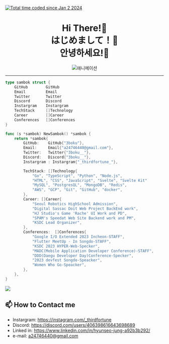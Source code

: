 <a href="https://wakatime.com/@018cc8f5-2dde-4e5c-b91c-53407ae38aa2"><img src="https://wakatime.com/badge/user/018cc8f5-2dde-4e5c-b91c-53407ae38aa2.svg" alt="Total time coded since Jan 2 2024" /></a>
<div style="text-align:center">
<h1>Hi There!👋<br> はじめまして！👋<br> 안녕하세요!👋</h1>

![애니메이션](https://media.tenor.com/TCMWkxIkF9IAAAAC/dancing-gopher.gif)

</div>

---

```go
type sambok struct {
	GitHub        GitHub
	Email         Email
	Twitter       Twitter
	Discord       Discord
	Instargram    Instargram
	TechStack     []Technology
	Career        []Career
	Conferences   []Conferences
}

func (s *sambok) NewSambok() *sambok {
	return *sambok{
		GitHub:    GitHub{"3boku"},
		Email:     Email{"a24746440@gmail.com"},
		Twitter:   Twitter{"3boku__"},
		Discord:   Discord{"3boku__"},
		Instargram : Instargram{"_thirdfortune_"},

		TechStack: []Technology{
			"Go", "TypeScript", "Python", "Node.js", 
			"HTML", "CSS", "JavaScript", "Svelte", "Svelte Kit"
			"MySQL", "PostgresQL", "MongoDB", "Redis",
			"AWS", "GCP", "Git", "GitHub", "docker",
		},
		Career: []Career{
			"Seoul Robotics HighSchool Admission",
			"Digital Sassac Doit Web Project BackEnd work",
			"HJ Studio's Game 'Rache' UI Work and PD",
			"SPAM's Speedat Web Site Backend work and PM",
			"KSDC Lead Organizer",
		},
		Conferences:  []Conferences{
			"Google I/O Extended 2023 Incheon-STAFF",
			"Flutter MeetUp - In Songdo-STAFF",
			"KSDC 2023 HYPER-Web-Specker",
			"MADC(Mobile Application Developer Conference)-STAFF",
			"DDD(Daegu Developer Day)Conference-Specker",
			"2023 devfest Songdo-Speacker",
			"Women Who Go-Speacker",
		},
	},
}
```

<img align="center"
        src="https://github-readme-stats.vercel.app/api?username=3boku&show_icons=true&theme=radical"
      />

## 📫 How to Contact me
- Instargram: https://instagram.com/_thirdfortune
- Discord: https://discord.com/users/406398616643698689
- Linked in: https://www.linkedin.com/in/hyunseo-jung-a92b3b292/
- e-mail: a24746440@gmail.com

